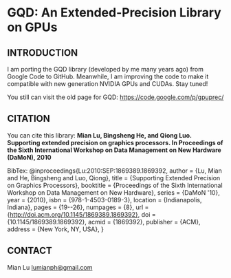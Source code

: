 # GQD: An Extended-Precision Library on GPUs

## INTRODUCTION
I am porting the GQD library (developed by me many years ago) from Google Code to GitHub. Meanwhile, I am improving the code to make it compatible with new generation NVIDIA GPUs and CUDAs. Stay tuned!

You still can visit the old page for GQD: https://code.google.com/p/gpuprec/

## CITATION
You can cite this library:
**Mian Lu, Bingsheng He, and Qiong Luo. Supporting extended precision on graphics processors. In Proceedings of the Sixth International Workshop on Data Management on New Hardware (DaMoN), 2010**

BibTex:
@inproceedings{Lu:2010:SEP:1869389.1869392,
 author = {Lu, Mian and He, Bingsheng and Luo, Qiong},
 title = {Supporting Extended Precision on Graphics Processors},
 booktitle = {Proceedings of the Sixth International Workshop on Data Management on New Hardware},
 series = {DaMoN '10},
 year = {2010},
 isbn = {978-1-4503-0189-3},
 location = {Indianapolis, Indiana},
 pages = {19--26},
 numpages = {8},
 url = {http://doi.acm.org/10.1145/1869389.1869392},
 doi = {10.1145/1869389.1869392},
 acmid = {1869392},
 publisher = {ACM},
 address = {New York, NY, USA},
} 

## CONTACT
Mian Lu
lumianph@gmail.com